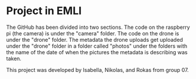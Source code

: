 # Project in EMLI
The GitHub has been divided into two sections. The code on the raspberry pi (the camera) is under the "camera" folder. The code on the drone is under the "drone" folder. The metadata the drone uploads get uploaded under the "drone" folder in a folder called "photos" under the folders with the name of the date of when the pictures the metadata is describing was taken.

This project was developed by Isabella, Nikolas, and Rokas from group 07.

